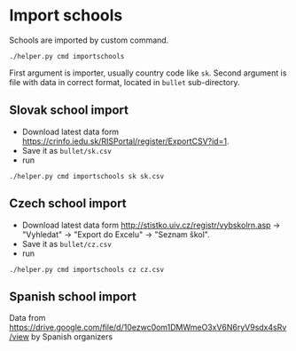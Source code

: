 # Import schools

Schools are imported by custom command.

```shell
./helper.py cmd importschools
```

First argument is importer, usually country code like `sk`. Second argument is file with data in correct format,
located in `bullet` sub-directory.

## Slovak school import

- Download latest data form <https://crinfo.iedu.sk/RISPortal/register/ExportCSV?id=1>.
- Save it as `bullet/sk.csv`
- run
```shell
./helper.py cmd importschools sk sk.csv
```


## Czech school import

- Download latest data form <http://stistko.uiv.cz/registr/vybskolrn.asp> -> "Vyhledat" -> "Export do Excelu" -> "Seznam škol".
- Save it as `bullet/cz.csv`
- run
```shell
./helper.py cmd importschools cz cz.csv
```


## Spanish school import

Data from <https://drive.google.com/file/d/10ezwc0om1DMWmeO3xV6N6ryV9sdx4sRv/view> by Spanish organizers
